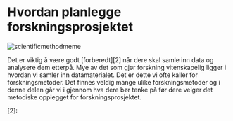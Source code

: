 # Hvordan planlegge forskningsprosjektet

![scientificmethodmeme][1]

Det er viktig å være godt [forberedt][2] når dere skal samle inn data og analysere dem etterpå. Mye av det som gjør forskning vitenskapelig ligger i hvordan vi samler inn datamaterialet. Det er dette vi ofte kaller for forskningsmetoder. Det finnes veldig mange ulike forskningsmetoder og i denne delen går vi i gjennom hva dere bør tenke på før dere velger det metodiske opplegget for forskningsprosjektet.

[1]: http://jekyll-hyde.no/holberg/wp-content/uploads/2015/01/scientificmethodmeme.jpg
[2]:

